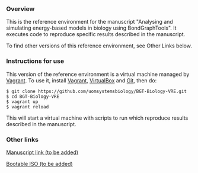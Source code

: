 ### Overview
This is the reference environment for the manuscript "Analysing and simulating energy-based models in biology using BondGraphTools".  It executes code to reproduce specific results described in the manuscript.

To find other versions of this reference environment, see Other Links below.

### Instructions for use
This version of the reference environment is a virtual machine managed by [Vagrant](http://www.vagrantup.com).  To use it, install [Vagrant](http://www.vagrantup.com), [VirtualBox](https://www.virtualbox.org/) and [Git](https://git-scm.com/downloads), then do:

```
$ git clone https://github.com/uomsystemsbiology/BGT-Biology-VRE.git
$ cd BGT-Biology-VRE
$ vagrant up
$ vagrant reload
```
This will start a virtual machine with scripts to run which reproduce results described in the manuscript.  

### Other links
[Manuscript link (to be added)](http://manuscript-link.org)

[Bootable ISO (to be added)](https://iso-link.org)

